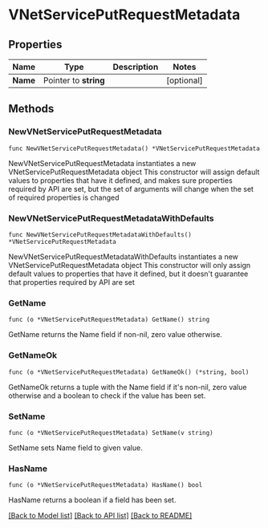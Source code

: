 # VNetServicePutRequestMetadata

## Properties

Name | Type | Description | Notes
------------ | ------------- | ------------- | -------------
**Name** | Pointer to **string** |  | [optional] 

## Methods

### NewVNetServicePutRequestMetadata

`func NewVNetServicePutRequestMetadata() *VNetServicePutRequestMetadata`

NewVNetServicePutRequestMetadata instantiates a new VNetServicePutRequestMetadata object
This constructor will assign default values to properties that have it defined,
and makes sure properties required by API are set, but the set of arguments
will change when the set of required properties is changed

### NewVNetServicePutRequestMetadataWithDefaults

`func NewVNetServicePutRequestMetadataWithDefaults() *VNetServicePutRequestMetadata`

NewVNetServicePutRequestMetadataWithDefaults instantiates a new VNetServicePutRequestMetadata object
This constructor will only assign default values to properties that have it defined,
but it doesn't guarantee that properties required by API are set

### GetName

`func (o *VNetServicePutRequestMetadata) GetName() string`

GetName returns the Name field if non-nil, zero value otherwise.

### GetNameOk

`func (o *VNetServicePutRequestMetadata) GetNameOk() (*string, bool)`

GetNameOk returns a tuple with the Name field if it's non-nil, zero value otherwise
and a boolean to check if the value has been set.

### SetName

`func (o *VNetServicePutRequestMetadata) SetName(v string)`

SetName sets Name field to given value.

### HasName

`func (o *VNetServicePutRequestMetadata) HasName() bool`

HasName returns a boolean if a field has been set.


[[Back to Model list]](../README.md#documentation-for-models) [[Back to API list]](../README.md#documentation-for-api-endpoints) [[Back to README]](../README.md)


